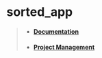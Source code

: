 # sorted_app

> * #### [Documentation](https://docs.google.com/document/d/1pMrb65X-tcjrCQsrEs5ayG97EjKZ2YLuWMSIbiUNYT0/ "Sorted Documentation")
> * #### [Project Management](https://trello.com/b/22uR3teC/development-board "Development board")
